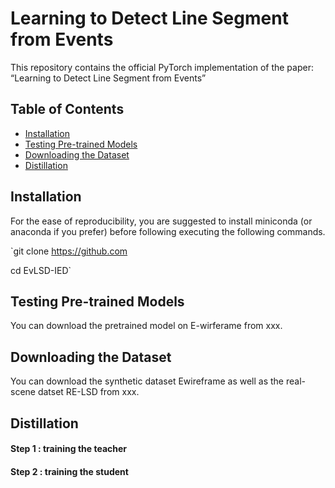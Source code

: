 # Learning to Detect Line Segment from Events
This repository contains the official PyTorch implementation of the paper: “Learning to Detect Line Segment from Events”

## Table of Contents
- [Installation](#installatuion)
- [Testing Pre-trained Models](#testing-pre-trained-models)
- [Downloading the Dataset](#downloading-the-dataset)
- [Distillation](#distillation)


## Installation
For the ease of reproducibility, you are suggested to install miniconda (or anaconda if you prefer) before following executing the following commands.

`git clone https://github.com 

cd EvLSD-IED`


## Testing Pre-trained Models
You can download the pretrained model on E-wirferame 
from xxx.

## Downloading the Dataset
You can download the synthetic dataset Ewireframe as well as the real-scene datset RE-LSD from xxx. 

## Distillation 

#### Step 1 : training the teacher 

#### Step 2 : training the student 
